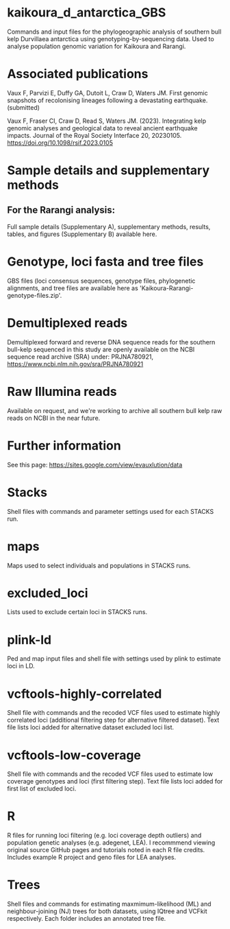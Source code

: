 # kaikoura_d_antarctica_GBS
Commands and input files for the phylogeographic analysis of southern bull kelp Durvillaea antarctica using genotyping-by-sequencing data. Used to analyse population genomic variation for Kaikoura and Rarangi. 

# Associated publications
Vaux F, Parvizi E, Duffy GA, Dutoit L, Craw D, Waters JM. First genomic snapshots of recolonising lineages following a devastating earthquake. (submitted)

Vaux F, Fraser CI, Craw D, Read S, Waters JM. (2023). Integrating kelp genomic analyses and geological data to reveal ancient earthquake impacts. Journal of the Royal Society Interface 20, 20230105. https://doi.org/10.1098/rsif.2023.0105

# Sample details and supplementary methods
## For the Rarangi analysis:
Full sample details (Supplementary A), supplementary methods, results, tables, and figures (Supplementary B) available here.

# Genotype, loci fasta and tree files
GBS files (loci consensus sequences, genotype files, phylogenetic alignments, and tree files are available here as 'Kaikoura-Rarangi-genotype-files.zip'.

# Demultiplexed reads
Demultiplexed forward and reverse DNA sequence reads for the southern bull-kelp sequenced in this study are openly available on the NCBI sequence read archive (SRA) under: PRJNA780921, https://www.ncbi.nlm.nih.gov/sra/PRJNA780921

# Raw Illumina reads
Available on request, and we're working to archive all southern bull kelp raw reads on NCBI in the near future.

# Further information
See this page: https://sites.google.com/view/evauxlution/data

# Stacks
Shell files with commands and parameter settings used for each STACKS run.

# maps
Maps used to select individuals and populations in STACKS runs.

# excluded_loci
Lists used to exclude certain loci in STACKS runs.

# plink-ld
Ped and map input files and shell file with settings used by plink to estimate loci in LD.

# vcftools-highly-correlated
Shell file with commands and the recoded VCF files used to estimate highly correlated loci (additional filtering step for alternative filtered dataset). Text file lists loci added for alternative dataset excluded loci list. 

# vcftools-low-coverage
Shell file with commands and the recoded VCF files used to estimate low coverage genotypes and loci (first filtering step). Text file lists loci added for first list of excluded loci.

# R
R files for running loci filtering (e.g. loci coverage depth outliers) and population genetic analyses (e.g. adegenet, LEA). I recommmend viewing original source GitHub pages and tutorials noted in each R file credits. Includes example R project and geno files for LEA analyses.

# Trees
Shell files and commands for estimating maxmimum-likelihood (ML) and neighbour-joining (NJ) trees for both datasets, using IQtree and VCFkit respectively. Each folder includes an annotated tree file.

